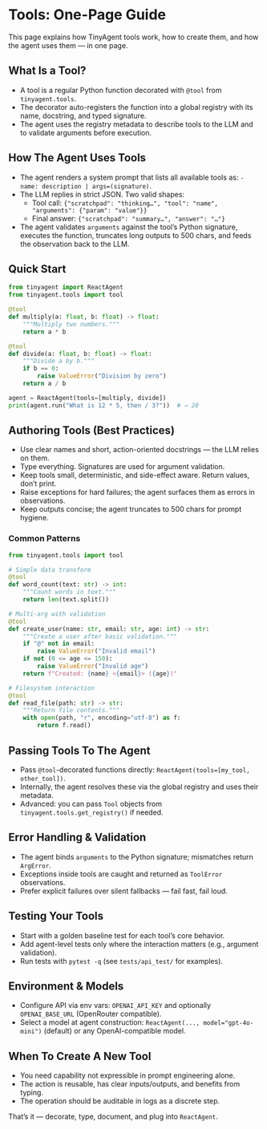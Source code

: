 # Tools: One-Page Guide

This page explains how TinyAgent tools work, how to create them, and how the agent uses them — in one page.

## What Is a Tool?
- A tool is a regular Python function decorated with `@tool` from `tinyagent.tools`.
- The decorator auto-registers the function into a global registry with its name, docstring, and typed signature.
- The agent uses the registry metadata to describe tools to the LLM and to validate arguments before execution.

## How The Agent Uses Tools
- The agent renders a system prompt that lists all available tools as: `- name: description | args=(signature)`.
- The LLM replies in strict JSON. Two valid shapes:
  - Tool call: `{"scratchpad": "thinking…", "tool": "name", "arguments": {"param": "value"}}`
  - Final answer: `{"scratchpad": "summary…", "answer": "…"}`
- The agent validates `arguments` against the tool’s Python signature, executes the function, truncates long outputs to 500 chars, and feeds the observation back to the LLM.

## Quick Start
```python
from tinyagent import ReactAgent
from tinyagent.tools import tool

@tool
def multiply(a: float, b: float) -> float:
    """Multiply two numbers."""
    return a * b

@tool
def divide(a: float, b: float) -> float:
    """Divide a by b."""
    if b == 0:
        raise ValueError("Division by zero")
    return a / b

agent = ReactAgent(tools=[multiply, divide])
print(agent.run("What is 12 * 5, then / 3?"))  # → 20
```

## Authoring Tools (Best Practices)
- Use clear names and short, action-oriented docstrings — the LLM relies on them.
- Type everything. Signatures are used for argument validation.
- Keep tools small, deterministic, and side-effect aware. Return values, don’t print.
- Raise exceptions for hard failures; the agent surfaces them as errors in observations.
- Keep outputs concise; the agent truncates to 500 chars for prompt hygiene.

### Common Patterns
```python
from tinyagent.tools import tool

# Simple data transform
@tool
def word_count(text: str) -> int:
    """Count words in text."""
    return len(text.split())

# Multi-arg with validation
@tool
def create_user(name: str, email: str, age: int) -> str:
    """Create a user after basic validation."""
    if "@" not in email:
        raise ValueError("Invalid email")
    if not (0 <= age <= 150):
        raise ValueError("Invalid age")
    return f"Created: {name} <{email}> ({age})"

# Filesystem interaction
@tool
def read_file(path: str) -> str:
    """Return file contents."""
    with open(path, "r", encoding="utf-8") as f:
        return f.read()
```

## Passing Tools To The Agent
- Pass `@tool`-decorated functions directly: `ReactAgent(tools=[my_tool, other_tool])`.
- Internally, the agent resolves these via the global registry and uses their metadata.
- Advanced: you can pass `Tool` objects from `tinyagent.tools.get_registry()` if needed.

## Error Handling & Validation
- The agent binds `arguments` to the Python signature; mismatches return `ArgError`.
- Exceptions inside tools are caught and returned as `ToolError` observations.
- Prefer explicit failures over silent fallbacks — fail fast, fail loud.

## Testing Your Tools
- Start with a golden baseline test for each tool’s core behavior.
- Add agent-level tests only where the interaction matters (e.g., argument validation).
- Run tests with `pytest -q` (see `tests/api_test/` for examples).

## Environment & Models
- Configure API via env vars: `OPENAI_API_KEY` and optionally `OPENAI_BASE_URL` (OpenRouter compatible).
- Select a model at agent construction: `ReactAgent(..., model="gpt-4o-mini")` (default) or any OpenAI-compatible model.

## When To Create A New Tool
- You need capability not expressible in prompt engineering alone.
- The action is reusable, has clear inputs/outputs, and benefits from typing.
- The operation should be auditable in logs as a discrete step.

That’s it — decorate, type, document, and plug into `ReactAgent`.
